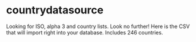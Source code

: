 # countrydatasource
Looking for ISO, alpha 3 and country lists. Look no further! Here is the CSV that will import right into your database. Includes 246 countries.
